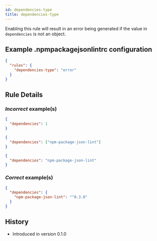 ```yaml
---
id: dependencies-type
title: dependencies-type
---
```


Enabling this rule will result in an error being generated if the value in `dependencies` is not an object.

## Example .npmpackagejsonlintrc configuration

```json
{
  "rules": {
    "dependencies-type": "error"
  }
}
```

## Rule Details

### *Incorrect* example(s)

```json
{
  "dependencies": 1
}
```

```json
{
  "dependencies": ["npm-package-json-lint"]
}
```

```json
{
  "dependencies": "npm-package-json-lint"
}
```

### *Correct* example(s)

```json
{
  "dependencies": {
    "npm-package-json-lint": "^0.3.0"
  }
}
```

## History

* Introduced in version 0.1.0
